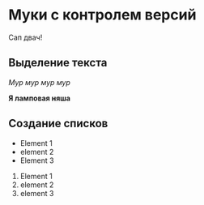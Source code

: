 # Муки с контролем версий
Сап двач!

## Выделение текста
*Мур мур мур мур*

**Я ламповая няша**

## Создание списков
* Element 1
* element 2
* Element 3

1. Element 1
2. element 2
3. element 3
